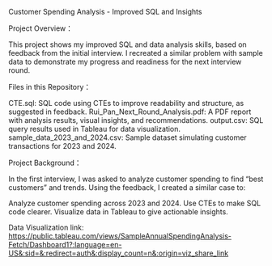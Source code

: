 Customer Spending Analysis - Improved SQL and Insights

Project Overview：

This project shows my improved SQL and data analysis skills, based on feedback from the initial interview. I recreated a similar problem with sample data to demonstrate my progress and readiness for the next interview round.

Files in this Repository：

CTE.sql: SQL code using CTEs to improve readability and structure, as suggested in feedback.
Rui_Pan_Next_Round_Analysis.pdf: A PDF report with analysis results, visual insights, and recommendations.
output.csv: SQL query results used in Tableau for data visualization.
sample_data_2023_and_2024.csv: Sample dataset simulating customer transactions for 2023 and 2024.

Project Background：

In the first interview, I was asked to analyze customer spending to find “best customers” and trends. Using the feedback, I created a similar case to:

Analyze customer spending across 2023 and 2024.
Use CTEs to make SQL code clearer.
Visualize data in Tableau to give actionable insights.

Data Visualization link:
https://public.tableau.com/views/SampleAnnualSpendingAnalysis-Fetch/Dashboard1?:language=en-US&:sid=&:redirect=auth&:display_count=n&:origin=viz_share_link


